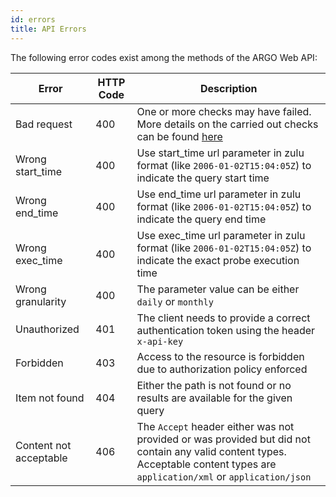 ```yaml
---
id: errors
title: API Errors
---
```



The following error codes exist among the methods of the ARGO Web API:

Error                    | HTTP Code  | Description   
------------------------ | ---------- | ------ 
Bad request              | 400 | One or more checks may have failed. More details on the carried out checks can be found [here](validations.md)
Wrong start_time         | 400 | Use start_time url parameter in zulu format (like `2006-01-02T15:04:05Z`) to indicate the query start time
Wrong end_time           | 400 | Use end_time url parameter in zulu format (like `2006-01-02T15:04:05Z`) to indicate the query end time
Wrong exec_time          | 400 | Use exec_time url parameter in zulu format (like `2006-01-02T15:04:05Z`) to indicate the exact probe execution time
Wrong granularity        | 400 | The parameter value can be either `daily` or `monthly`
Unauthorized             | 401 | The client needs to provide a correct authentication token using the header `x-api-key` 
Forbidden                | 403 | Access to the resource is forbidden due to authorization policy enforced
Item not found           | 404 | Either the path is not found or no results are available for the given query
Content not acceptable   | 406 | The `Accept` header either was not provided or was provided but did not contain any valid content types. Acceptable content types are `application/xml` or `application/json`




